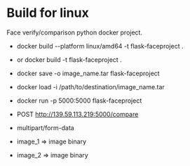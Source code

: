 # Build for linux
Face verify/comparison python docker project.

- docker build --platform linux/amd64 -t flask-faceproject .
- or docker build -t flask-faceproject .
- docker save -o image_name.tar flask-faceproject
- docker load -i /path/to/destination/image_name.tar
- docker run -p 5000:5000 flask-faceproject


- POST http://139.59.113.219:5000/compare
- multipart/form-data
- image_1 => image binary
- image_2 => image binary


